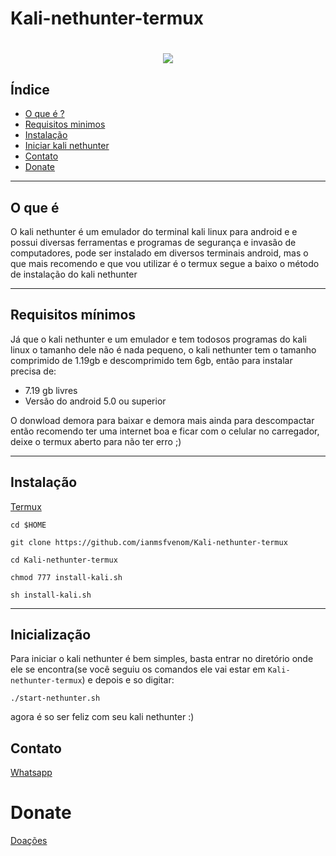 # Kali-nethunter-termux
<h1 align="center">
    <img src="https://c4.wallpaperflare.com/wallpaper/170/298/393/animals-kali-linux-wallpaper-preview.jpg">
</h1>

## Índice
- [O que é ?](#O-que-é)
- [Requisitos minimos](#Requisitos-mínimos)
- [Instalação](#Instalação)
- [Iniciar kali nethunter](#Inicialização)
- [Contato](#Contato)
- [Donate](#Donate)
---
## O que é

O kali nethunter é um emulador do terminal kali linux para android e
e possui diversas ferramentas e programas de segurança e invasão de computadores, pode ser instalado em diversos terminais android, mas o que mais recomendo e que vou utilizar é o termux segue a baixo o método de instalação do kali nethunter

---
## Requisitos mínimos

Já que o kali nethunter e um emulador e tem todosos programas do kali linux o tamanho dele não é nada pequeno, o kali nethunter tem o tamanho comprimido de 1.19gb e descomprimido tem 6gb, então para instalar precisa de:

- 7.19 gb livres
- Versão do android 5.0 ou superior

O donwload demora para baixar e demora mais ainda para descompactar então recomendo ter uma internet boa e ficar com o celular no carregador, deixe o termux aberto para não ter erro ;)

---
## Instalação

[Termux](https://play.google.com/store/apps/details?id=com.termux&hl=pt_BR&gl=US)

````
cd $HOME

git clone https://github.com/ianmsfvenom/Kali-nethunter-termux

cd Kali-nethunter-termux

chmod 777 install-kali.sh

sh install-kali.sh
````

---

## Inicialização

Para iniciar o kali nethunter é bem simples, basta entrar no diretório onde ele se encontra(se você seguiu os comandos ele vai estar em ```Kali-nethunter-termux```) e depois e so digitar:
```
./start-nethunter.sh
```

agora é so ser feliz com seu kali nethunter :)

## Contato

[Whatsapp](https://api.whatsapp.com/send/?phone=%2B557187645787&text&app_absent=0)

# Donate

[Doações](https://www.paypal.com/donate/?hosted_button_id=QQ4MFP2AZV9TW)
